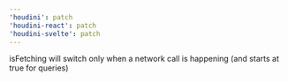 ```yaml
---
'houdini': patch
'houdini-react': patch
'houdini-svelte': patch
---
```


isFetching will switch only when a network call is happening (and starts at true for queries)
